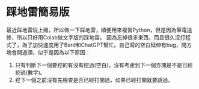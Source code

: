 # 踩地雷簡易版
最近踩地雷玩上癮，所以做一下踩地雷，順便用來複習Python，但是因為筆電送修，所以只好用Colab做文字版的踩地雷。
因為忘掉很多東西，而且很久沒打程式了，為了加快速度用了Bard和ChatGPT幫忙。自己寫的空白延伸有bug，開方塊會開過頭，似乎是因為以下原因：
1. 只有判斷下一個要挖的有沒有挖過(空白)，沒有考慮到下一個方塊是不是已經挖過(數字)。
2. 挖下一個之前沒有先檢查是否已經打開過，如果已經打開就要跳過。
